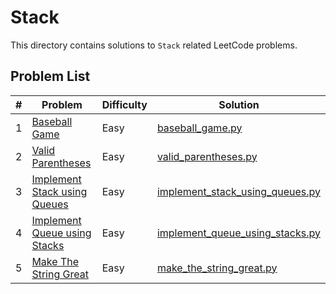 # Stack

This directory contains solutions to `Stack` related LeetCode problems.

## Problem List

| # | Problem | Difficulty | Solution |
|---|---------|------------|----------|
| 1 | [Baseball Game](https://leetcode.com/problems/baseball-game/) | Easy | [baseball_game.py](./easy/baseball_game.py) |
| 2 | [Valid Parentheses](https://leetcode.com/problems/valid-parentheses/) | Easy | [valid_parentheses.py](./easy/valid_parentheses.py) |
| 3 | [Implement Stack using Queues](https://leetcode.com/problems/implement-stack-using-queues/) | Easy | [implement_stack_using_queues.py](./easy/implement_stack_using_queues.py) |
| 4 | [Implement Queue using Stacks](https://leetcode.com/problems/implement-queue-using-stacks/) | Easy | [implement_queue_using_stacks.py](./easy/implement_queue_using_stacks.py) |
| 5 | [Make The String Great](https://leetcode.com/problems/make-the-string-great/) | Easy | [make_the_string_great.py](./easy/make_the_string_great.py) |